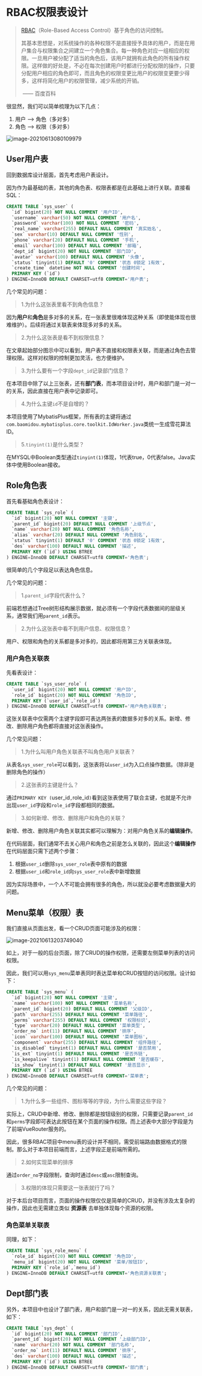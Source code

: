 # RBAC权限表设计

>[RBAC](https://baike.baidu.com/item/RBAC)（Role-Based Access Control）基于角色的访问控制。
>
>​	其基本思想是，对系统操作的各种权限不是直接授予具体的用户，而是在用户集合与权限集合之间建立一个角色集合。每一种角色对应一组相应的权限。一旦用户被分配了适当的角色后，该用户就拥有此角色的所有操作权限。这样做的好处是，不必在每次创建用户时都进行分配权限的操作，只要分配用户相应的角色即可，而且角色的权限变更比用户的权限变更要少得多，这样将简化用户的权限管理，减少系统的开销。
>
>​		—— 百度百科

很显然，我们可以简单梳理为以下几点：

1. 用户 --> 角色（多对多）
2. 角色 --> 权限（多对多）

![image-20210613080109979](http://tycoding.cn/imgs/20210613080115.png)

## User用户表

回到数据库设计层面，首先考虑用户表设计。

因为作为最基础的表，其他的角色表、权限表都是在此基础上进行关联。直接看SQL：

```sql
CREATE TABLE `sys_user` (
  `id` bigint(20) NOT NULL COMMENT '用户ID',
  `username` varchar(50) NOT NULL COMMENT '用户名',
  `password` varchar(100) NOT NULL COMMENT '密码',
  `real_name` varchar(255) DEFAULT NULL COMMENT '真实姓名',
  `sex` varchar(10) DEFAULT NULL COMMENT '性别',
  `phone` varchar(20) DEFAULT NULL COMMENT '手机',
  `email` varchar(100) DEFAULT NULL COMMENT '邮箱',
  `dept_id` bigint(20) NOT NULL COMMENT '部门ID',
  `avatar` varchar(100) DEFAULT NULL COMMENT '头像',
  `status` tinyint(1) DEFAULT '0' COMMENT '状态 0锁定 1有效',
  `create_time` datetime NOT NULL COMMENT '创建时间',
  PRIMARY KEY (`id`)
) ENGINE=InnoDB DEFAULT CHARSET=utf8 COMMENT='用户表';
```

几个常见的问题：

> 1.为什么这张表里看不到角色信息？

因为**用户**和**角色**是多对多的关系，在一张表里很难体现这种关系（即使能体现也很难维护）。后续将通过关联表来体现多对多的关系。

> 2.为什么这张表是看不到权限信息？

在文章起始部分图示中可以看到，用户表不直接和权限表关联，而是通过角色去管理权限。这样对权限的控制更加灵活，也方便维护。

> 3.为什么要有一个字段`dept_id`记录部门信息？

在本项目中除了以上三张表，还有**部门表**，而本项目设计时，用户和部门是一对一的关系，因此直接在用户表中记录即可。

> 4.为什么主键`id`不是自增的？

本项目使用了MybatisPlus框架，所有表的主键将通过`com.baomidou.mybatisplus.core.toolkit.IdWorker.java`类统一生成雪花算法ID。

> 5.`tinyint(1)`是什么类型？

在MYSQL中Boolean类型通过`tinyint(1)`体现，1代表true，0代表false。Java实体中使用Boolean接收。



## Role角色表

首先看基础角色表设计：

```sql
CREATE TABLE `sys_role` (
  `id` bigint(20) NOT NULL COMMENT '主键',
  `parent_id` bigint(20) DEFAULT NULL COMMENT '上级节点',
  `name` varchar(20) NOT NULL COMMENT '角色名称',
  `alias` varchar(20) DEFAULT NULL COMMENT '角色别名',
  `status` tinyint(1) DEFAULT '0' COMMENT '状态 0锁定 1有效',
  `des` varchar(100) DEFAULT NULL COMMENT '描述',
  PRIMARY KEY (`id`) USING BTREE
) ENGINE=InnoDB DEFAULT CHARSET=utf8 COMMENT='角色表';
```

很简单的几个字段足以表达角色信息。

几个常见的问题：

> 1.`parent_id`字段代表什么？

前端若想通过Tree树形结构展示数据，就必须有一个字段代表数据间的层级关系，通常我们用`parent_id`表示。

> 2.为什么这张表中看不到用户信息、权限信息？

用户、权限和角色的关系都是多对多的，因此都将用第三方关联表体现。

### 用户角色关联表

先看表设计：

```sql
CREATE TABLE `sys_user_role` (
  `user_id` bigint(20) NOT NULL COMMENT '用户ID',
  `role_id` bigint(20) NOT NULL COMMENT '角色ID',
  PRIMARY KEY (`user_id`,`role_id`)
) ENGINE=InnoDB DEFAULT CHARSET=utf8 COMMENT='用户角色关联表';
```

这张关联表中仅需两个主键字段即可表达两张表的数据多对多的关系。新增、修改、删除用户角色都将直接对这张表操作。

几个常见问题：

> 1.为什么叫用户角色关联表不叫角色用户关联表？

从表名`sys_user_role`可以看到，这张表将以`user_id`为入口点操作数据。（除非是删除角色的操作）

> 2.这张表的主键是什么？

通过`PRIMARY KEY (`user_id`,`role_id`)`看到这张表使用了联合主键，也就是不允许出现`user_id`字段和`role_id`字段都相同的数据。

> 3.如何新增、修改、删除用户和角色的关联？

新增、修改、删除用户角色关联其实都可以理解为：对用户角色关系的**编辑操作**。

在代码层面，我们通常不去关心用户和角色之前是怎么关联的，因此这个**编辑操作**在代码层面只需下述两个步骤：

1. 根据`user_id`删除`sys_user_role`表中原有的数据
2. 根据`user_id`和`role_id`向`sys_user_role`表中新增数据

因为实际场景中，一个人不可能会拥有很多的角色，所以就没必要考虑数据量大的问题。



## Menu菜单（权限）表

我们直接从页面出发，看一个CRUD页面可能涉及的权限：

![image-20210613203749040](http://tycoding.cn/imgs/20210613203749.png)

如上，对于一般的后台页面，除了CRUD的操作权限，还需要左侧菜单列表的访问权限。

因此，我们可以用`sys_menu`菜单表同时表达菜单和CRUD按钮的访问权限。设计如下：

```sql
CREATE TABLE `sys_menu` (
  `id` bigint(20) NOT NULL COMMENT '主键',
  `name` varchar(100) NOT NULL COMMENT '菜单名称',
  `parent_id` bigint(20) DEFAULT NULL COMMENT '父级ID',
  `path` varchar(255) DEFAULT NULL COMMENT '菜单路径',
  `perms` varchar(255) DEFAULT NULL COMMENT '权限标识',
  `type` varchar(20) DEFAULT NULL COMMENT '菜单类型',
  `order_no` int(11) DEFAULT NULL COMMENT '排序',
  `icon` varchar(100) DEFAULT NULL COMMENT '菜单图标',
  `component` varchar(255) DEFAULT NULL COMMENT '组件路径',
  `is_disabled` tinyint(1) DEFAULT NULL COMMENT '是否禁用',
  `is_ext` tinyint(1) DEFAULT NULL COMMENT '是否外链',
  `is_keepalive` tinyint(1) DEFAULT NULL COMMENT '是否缓存',
  `is_show` tinyint(1) DEFAULT NULL COMMENT '是否显示',
  PRIMARY KEY (`id`) USING BTREE
) ENGINE=InnoDB DEFAULT CHARSET=utf8 COMMENT='菜单表';
```

几个常见的问题：

> 1.为什么多一些组件、图标等等的字段，为什么需要这些字段？

实际上，CRUD中新增、修改、删除都是按钮级别的权限，只需要记录`parent_id`和`perms`字段即可表达此按钮在某个页面的操作权限。而上述表中大部分字段是为了前端VueRouter服务的。

因此，很多RBAC项目中menu表的设计并不相同，需受前端路由数据格式的限制。那么对于本项目前端而言，上述字段正是前端所需的。

> 2.如何实现菜单的排序

通过`order_no`字段限制，查询时通过`desc`或`asc`限制查询。

> 3.权限的体现只需要这一张表就行了吗？

对于本后台项目而言，页面的操作权限仅仅是简单的CRUD，并没有涉及太复杂的操作，因此也无需建立类似 **资源表** 去单独体现每个资源的权限。



### 角色菜单关联表

同理，如下：

```sql
CREATE TABLE `sys_role_menu` (
  `role_id` bigint(20) NOT NULL COMMENT '角色ID',
  `menu_id` bigint(20) NOT NULL COMMENT '菜单/按钮ID',
  PRIMARY KEY (`role_id`,`menu_id`)
) ENGINE=InnoDB DEFAULT CHARSET=utf8 COMMENT='角色资源关联表';
```



## Dept部门表

另外，本项目中也设计了部门表，用户和部门是一对一的关系，因此无需关联表，如下：

```sql
CREATE TABLE `sys_dept` (
  `id` bigint(20) NOT NULL COMMENT '部门ID',
  `parent_id` bigint(20) NOT NULL COMMENT '上级部门ID',
  `name` varchar(20) NOT NULL COMMENT '部门名称',
  `order_no` int(11) DEFAULT NULL COMMENT '排序',
  `des` varchar(100) DEFAULT NULL COMMENT '描述',
  PRIMARY KEY (`id`) USING BTREE
) ENGINE=InnoDB DEFAULT CHARSET=utf8 COMMENT='部门表';
```
